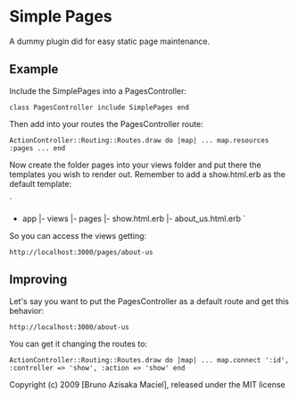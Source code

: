 # Simple Pages

A dummy plugin did for easy static page maintenance.


## Example

Include the SimplePages into a PagesController:

  `
  class PagesController
    include SimplePages
  end
  `

Then add into your routes the PagesController route:

  `
  ActionController::Routing::Routes.draw do |map|
    ...
    map.resources :pages
    ...
  end
  `

Now create the folder pages into your views folder and put there the templates you wish to render out. Remember to add a show.html.erb as the default template:

  `
  + app
  |- views
     |- pages
        |- show.html.erb
        |- about_us.html.erb
  `

So you can access the views getting:

  `http://localhost:3000/pages/about-us`

## Improving

Let's say you want to put the PagesController as a default route and get this behavior:

  `http://localhost:3000/about-us`

You can get it changing the routes to:

  `
  ActionController::Routing::Routes.draw do |map|
    ...
    map.connect ':id', :controller => 'show', :action => 'show'
  end
  `


Copyright (c) 2009 [Bruno Azisaka Maciel], released under the MIT license